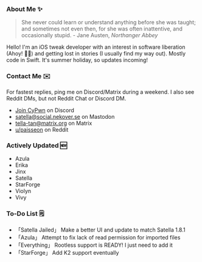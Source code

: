 ### About Me ✨
> She never could learn or understand anything before she was taught; and sometimes not even then, for she was often inattentive, and occasionally stupid. - Jane Austen, *Northanger Abbey*

Hello! I'm an iOS tweak developer with an interest in software liberation (Ahoy! 🏴‍☠️) and getting lost in stories (I usually find my way out). Mostly code in Swift. It's summer holiday, so updates incoming!

### Contact Me ✉️
For fastest replies, ping me on Discord/Matrix during a weekend. I also see Reddit DMs, but not Reddit Chat or Discord DM.

- [Join CyPwn](https://discord.gg/cypwn) on Discord
- [satella@social.nekover.se](https://social.nekover.se/@satella) on Mastodon
- [tella-tan@matrix.org](https://matrix.to/#/#cypwnserver:matrix.org) on Matrix
- [u/paisseon](https://reddit.com/u/paisseon) on Reddit

### Actively Updated 🆕
- Azula
- Erika
- Jinx
- Satella
- StarForge
- Violyn
- Vivy

### To-Do List 🗒
- 「Satella Jailed」 Make a better UI and update to match Satella 1.8.1
- 「Azula」          Attempt to fix lack of read permission for imported files
- 「Everything」     Rootless support is READY! I just need to add it
- 「StarForge」      Add K2 support eventually
